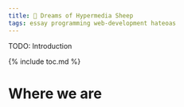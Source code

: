 ```yaml
---
title: 🐑 Dreams of Hypermedia Sheep
tags: essay programming web-development hateoas
---
```


TODO: Introduction

{% include toc.md %}

# Where we are
